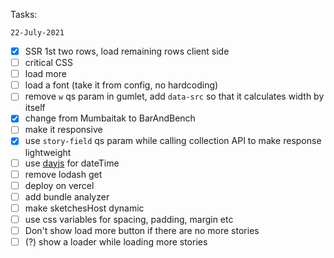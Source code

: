 Tasks:

`22-July-2021`

- [x] SSR 1st two rows, load remaining rows client side
- [ ] critical CSS
- [ ] load more
- [ ] load a font (take it from config, no hardcoding)
- [ ] remove `w` qs param in gumlet, add `data-src` so that it calculates width by itself
- [x] change from Mumbaitak to BarAndBench
- [ ] make it responsive
- [x] use `story-field` qs param while calling collection API to make response lightweight
- [ ] use [dayjs](https://www.npmjs.com/package/dayjs) for dateTime
- [ ] remove lodash get
- [ ] deploy on vercel
- [ ] add bundle analyzer
- [ ] make sketchesHost dynamic
- [ ] use css variables for spacing, padding, margin etc
- [ ] Don't show load more button if there are no more stories
- [ ] (?) show a loader while loading more stories
